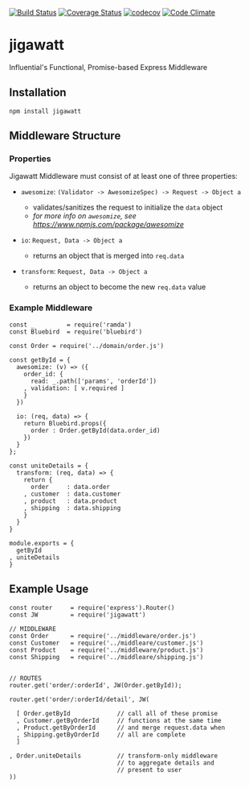 [![Build Status](https://travis-ci.org/influentialpublishers/jigawatt.svg?branch=master)](https://travis-ci.org/influentialpublishers/jigawatt)
[![Coverage Status](https://coveralls.io/repos/github/influentialpublishers/jigawatt/badge.svg?branch=master)](https://coveralls.io/github/influentialpublishers/jigawatt?branch=master)
[![codecov](https://codecov.io/gh/influentialpublishers/jigawatt/branch/master/graph/badge.svg)](https://codecov.io/gh/influentialpublishers/jigawatt)
[![Code Climate](https://codeclimate.com/github/influentialpublishers/jigawatt/badges/gpa.svg)](https://codeclimate.com/github/influentialpublishers/jigawatt)

# jigawatt
Influential's Functional, Promise-based Express Middleware

## Installation
`npm install jigawatt`

## Middleware Structure

### Properties
Jigawatt Middleware must consist of at least one of three properties:
- `awesomize`: `(Validator -> AwesomizeSpec) -> Request -> Object a`
  - validates/sanitizes the request to initialize the `data` object
  - _for more info on `awesomize`, see https://www.npmjs.com/package/awesomize_

- `io`: `Request, Data -> Object a`
  - returns an object that is merged into `req.data`

- `transform`: `Request, Data -> Object a`
  - returns an object to become the new `req.data` value

### Example Middleware
```
const _         = require('ramda')
const Bluebird  = require('bluebird')

const Order = require('../domain/order.js')

const getById = {
  awesomize: (v) => ({
    order_id: {
      read: _.path(['params', 'orderId'])
    , validation: [ v.required ]
    }
  })

  io: (req, data) => {
    return Bluebird.props({
      order : Order.getById(data.order_id)
    })
  }
};

const uniteDetails = {
  transform: (req, data) => {
    return {
      order     : data.order
    , customer  : data.customer
    , product   : data.product
    , shipping  : data.shipping  
    }
  }
}

module.exports = {
  getById
, uniteDetails
}
```


## Example Usage

```
const router     = require('express').Router()
const JW         = require('jigawatt')

// MIDDLEWARE
const Order      = require('../middleware/order.js')
const Customer   = require('../middleare/customer.js')
const Product    = require('../middleware/product.js')
const Shipping   = require('../middleare/shipping.js')


// ROUTES
router.get('order/:orderId', JW(Order.getById));

router.get('order/:orderId/detail', JW(

  [ Order.getById             // call all of these promise
  , Customer.getByOrderId     // functions at the same time
  , Product.getByOrderId      // and merge request.data when
  , Shipping.getByOrderId     // all are complete
  ]

, Order.uniteDetails          // transform-only middleware
                              // to aggregate details and
                              // present to user
))
```

